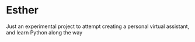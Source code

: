 # Esther
Just an experimental project to attempt creating a personal virtual assistant, and learn Python along the way
